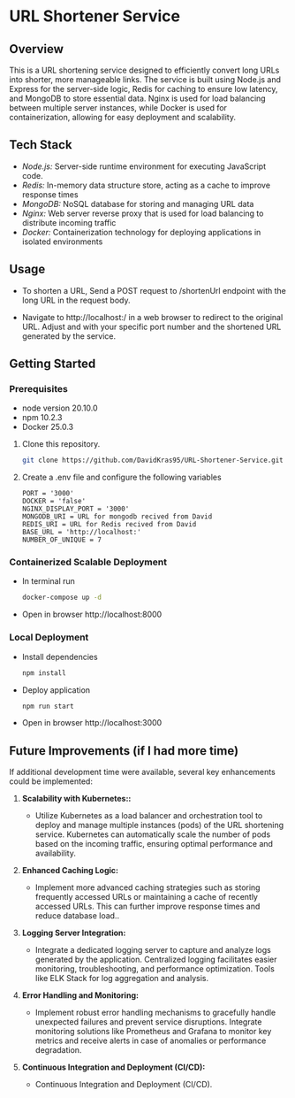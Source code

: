 # URL Shortener Service

## Overview

This is a URL shortening  service designed to efficiently convert long URLs into shorter, more manageable links.
The service is built using Node.js and Express for the server-side logic, Redis for caching to ensure low latency, and MongoDB to store essential data.
Nginx is used for load balancing between multiple server instances, while Docker is used for containerization, allowing for easy deployment and scalability.

## Tech Stack

- *Node.js:* Server-side runtime environment for executing JavaScript code.
- *Redis:* In-memory data structure store, acting as a cache to improve response times
- *MongoDB:* NoSQL database for storing and managing URL data
- *Nginx:* Web server reverse proxy that is used for load balancing to distribute incoming traffic
- *Docker:* Containerization technology for deploying applications in isolated environments

## Usage

- To shorten a URL, Send a POST request to /shortenUrl endpoint with the long URL in the request body.

- Navigate to http://localhost:<port>/<shortened-url> in a web browser to redirect to the original URL.
  Adjust <port> and <shortened-url> with your specific port number and the shortened URL generated by the service.

## Getting Started

### Prerequisites

- node version 20.10.0
- npm 10.2.3
- Docker 25.0.3


1. Clone this repository.

   ```bash
   git clone https://github.com/DavidKras95/URL-Shortener-Service.git
   ```

2. Create a .env file and configure the following variables

    ```env
    PORT = '3000'
    DOCKER = 'false'
    NGINX_DISPLAY_PORT = '3000'
    MONGODB_URI = URL for mongodb recived from David
    REDIS_URI = URL for Redis recived from David
    BASE_URL = 'http://localhost:'
    NUMBER_OF_UNIQUE = 7 
    ```

### Containerized Scalable Deployment

- In terminal run
    ```bash
    docker-compose up -d
    ```

- Open in browser http://localhost:8000

### Local Deployment

- Install dependencies
    ```bash
    npm install
    ```

- Deploy application
    ```bash
    npm run start
    ```
- Open in browser http://localhost:3000




## Future Improvements (if I had more time)

If additional development time were available, several key enhancements could be implemented:

1. **Scalability with Kubernetes::**
   - Utilize Kubernetes as a load balancer and orchestration tool to deploy and manage multiple instances (pods) of the URL shortening service. Kubernetes can automatically scale the number of pods based on the incoming traffic, ensuring optimal performance and availability.

2. **Enhanced Caching Logic:**
   - Implement more advanced caching strategies such as storing frequently accessed URLs or maintaining a cache of recently accessed URLs. This can further improve response times and reduce database load..

3. **Logging Server Integration:**
   - Integrate a dedicated logging server to capture and analyze logs generated by the application. Centralized logging facilitates easier monitoring, troubleshooting, and performance optimization. Tools like ELK Stack for log aggregation and analysis.

4. **Error Handling and Monitoring:**
   - Implement robust error handling mechanisms to gracefully handle unexpected failures and prevent service disruptions. Integrate monitoring solutions like Prometheus and Grafana to monitor key metrics and receive alerts in case of anomalies or performance degradation.

5. **Continuous Integration and Deployment (CI/CD):**
   -  Continuous Integration and Deployment (CI/CD).
